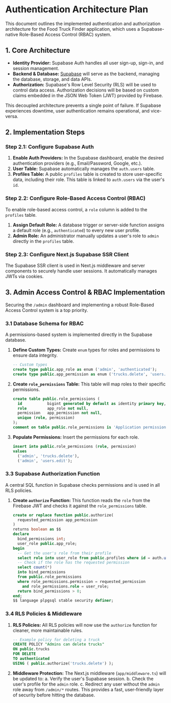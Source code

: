 # Authentication Architecture Plan

This document outlines the implemented authentication and authorization architecture for the Food Truck Finder application, which uses a Supabase-native Role-Based Access Control (RBAC) system.

## 1. Core Architecture

- **Identity Provider:** Supabase Auth handles all user sign-up, sign-in, and session management.
- **Backend & Database:** [Supabase](https://supabase.com) will serve as the backend, managing the database, storage, and data APIs.
- **Authorization:** Supabase's Row Level Security (RLS) will be used to control data access. Authorization decisions will be based on custom claims embedded in the JSON Web Token (JWT) provided by Firebase.

This decoupled architecture prevents a single point of failure. If Supabase experiences downtime, user authentication remains operational, and vice-versa.

## 2. Implementation Steps

### Step 2.1: Configure Supabase Auth

1.  **Enable Auth Providers:** In the Supabase dashboard, enable the desired authentication providers (e.g., Email/Password, Google, etc.).
2.  **User Table:** Supabase automatically manages the `auth.users` table.
3.  **Profiles Table:** A public `profiles` table is created to store user-specific data, including their role. This table is linked to `auth.users` via the user's `id`.

### Step 2.2: Configure Role-Based Access Control (RBAC)

To enable role-based access control, a `role` column is added to the `profiles` table.

1.  **Assign Default Role:** A database trigger or server-side function assigns a default role (e.g., `authenticated`) to every new user profile.
2.  **Admin Role:** An administrator manually updates a user's role to `admin` directly in the `profiles` table.

### Step 2.3: Configure Next.js Supabase SSR Client
The Supabase SSR client is used in Next.js middleware and server components to securely handle user sessions. It automatically manages JWTs via cookies.

## 3. Admin Access Control & RBAC Implementation

Securing the `/admin` dashboard and implementing a robust Role-Based Access Control system is a top priority.

### 3.1 Database Schema for RBAC

A permissions-based system is implemented directly in the Supabase database.

1.  **Define Custom Types:** Create `enum` types for roles and permissions to ensure data integrity.
    ```sql
    -- Custom types
    create type public.app_role as enum ('admin', 'authenticated');
    create type public.app_permission as enum ('trucks.delete', 'users.edit');
    ```
2.  **Create `role_permissions` Table:** This table will map roles to their specific permissions.
    ```sql
    create table public.role_permissions (
      id           bigint generated by default as identity primary key,
      role         app_role not null,
      permission   app_permission not null,
      unique (role, permission)
    );
    comment on table public.role_permissions is 'Application permissions for each role.';
    ```
3.  **Populate Permissions:** Insert the permissions for each role.
    ```sql
    insert into public.role_permissions (role, permission)
    values
      ('admin', 'trucks.delete'),
      ('admin', 'users.edit');
    ```

### 3.3 Supabase Authorization Function

A central SQL function in Supabase checks permissions and is used in all RLS policies.

1.  **Create `authorize` Function:** This function reads the `role` from the Firebase JWT and checks it against the `role_permissions` table.
    ```sql
    create or replace function public.authorize(
      requested_permission app_permission
    )
    returns boolean as $$
    declare
      bind_permissions int;
      user_role public.app_role;
    begin
      -- Get the user's role from their profile
      select role into user_role from public.profiles where id = auth.uid();
      -- Check if the role has the requested permission
      select count(*)
      into bind_permissions
      from public.role_permissions
      where role_permissions.permission = requested_permission
        and role_permissions.role = user_role;
      return bind_permissions > 0;
    end;
    $$ language plpgsql stable security definer;
    ```

### 3.4 RLS Policies & Middleware

1.  **RLS Policies:** All RLS policies will now use the `authorize` function for cleaner, more maintainable rules.
    ```sql
    -- Example policy for deleting a truck
    CREATE POLICY "Admins can delete trucks"
    ON public.trucks
    FOR DELETE
    TO authenticated
    USING ( public.authorize('trucks.delete') );
    ```
2.  **Middleware Protection:** The Next.js middleware (`app/middleware.ts`) will be updated to:
    a. Verify the user's Supabase session.
    b. Check the user's profile for the `admin` role.
    c. Redirect any user without the `admin` role away from `/admin/*` routes. This provides a fast, user-friendly layer of security before hitting the database.
